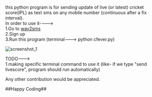 this python program is for sending update of live (or latest) cricket score(IPL) as text sms on any mobile number (continuous after a fix interval).  
In order to use it---->  
1.Go to [way2sms](http://site24.way2sms.com/content/index.html)  
2.Sign up  
3.Run this program (terminal---> python cfever.py)  

![screenshot_1](https://cloud.githubusercontent.com/assets/23627932/24825389/67f3b0ea-1c3b-11e7-8da1-172fa8d61590.jpg)




TODO--->  
1.making specific terminal command to use it (like- if we type "send livescore", program should run automatically)  

Any other contribution would be appreciated.  

##Happy Coding##
